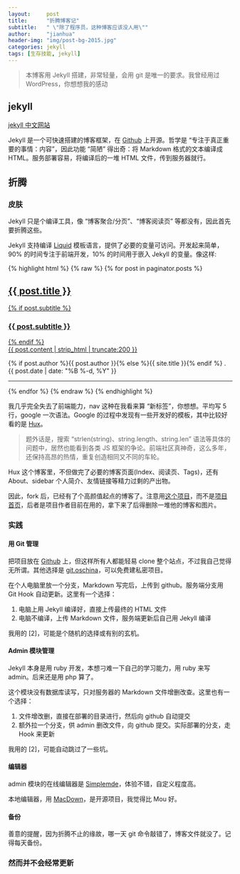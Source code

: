 ```yaml
---
layout:     post
title:      "折腾博客记"
subtitle:   " \"除了程序员，这种博客应该没人用\""
author:     "jianhua"
header-img: "img/post-bg-2015.jpg"
categories: jekyll
tags: [生存技能, jekyll]
---
```


> 本博客用 Jekyll 搭建，非常轻量，会用 git 是唯一的要求。我曾经用过 WordPress，你想想我的感动

## jekyll
[jekyll 中文网站](http://jekyllcn.com/)

Jekyll 是一个可快速搭建的博客框架，在 [Github](https://github.com/jekyll/jekyll) 上开源。哲学是 “专注于真正重要的事情：内容”，因此功能 “简陋” 得出奇：将 Markdown 格式的文本编译成 HTML。服务部署容易，将编译后的一堆 HTML 文件，传到服务器就行。

## 折腾
### 皮肤
Jekyll 只是个编译工具，像 “博客聚合/分页”、“博客阅读页” 等都没有，因此首先要折腾这些。

Jekyll 支持编译 [Liquid](http://www.cnblogs.com/lslvxy/p/3651936.html) 模板语言，提供了必要的变量可访问。开发起来简单，90% 的时间专注于前端开发，10% 的时间用于嵌入 Jekyll 的变量。像这样:

{% highlight html %}
{% raw %}
{% for post in paginator.posts %}
<div class="post-preview">
    <a href="{{ post.url | prepend: site.baseurl }}">
        <h2 class="post-title">
            {{ post.title }}
        </h2>
        {% if post.subtitle %}
        <h3 class="post-subtitle">
            {{ post.subtitle }}
        </h3>
        {% endif %}
        <div class="post-content-preview">
            {{ post.content | strip_html | truncate:200 }}
        </div>
    </a>
    <p class="post-meta">
        {% if post.author %}{{ post.author }}{% else %}{{ site.title }}{% endif %} . {{ post.date | date: "%B %-d, %Y" }}
    </p>
</div>
<hr>
{% endfor %}
{% endraw %}
{% endhighlight %}

我几乎完全失去了前端能力，nav 这种在我看来算 “新标签”，你想想。平均写 5 行，google 一次语法。Google 的过程中发现有一些开发好的模板，其中比较好看的是 [Hux](https://huangxuan.me/)。

> 题外话是，搜索 “strlen(string)、string.length、string.len” 语法等具体的问题中，居然也能看到各类 JS 框架的争论。前端社区真神奇，这么多年，还保持高昂的热情，重复创造相同又不同的车轮。

Hux 这个博客里，不但做完了必要的博客页面(Index、阅读页、Tags)，还有 About、sidebar 个人简介、友情链接等精力过剩的产出物。

因此，fork 后，已经有了个高颜值起点的博客了。注意用[这个项目](https://github.com/Huxpro/huxblog-boilerplate)，而不是[项目首页](https://github.com/Huxpro/huxpro.github.io)，后者是项目作者目前在用的，拿下来了后得删除一堆他的博客和图片。


### 实践
#### 用 Git 管理
把项目放在 [Github](https://github.com/RealJianhua/huxblog-boilerplate) 上，但这样所有人都能轻易 clone 整个站点，不过我自己觉得无所谓。其他选择是 [git.oschina](git.oschina.com)，可以免费建私密项目。

在个人电脑里放一个分支，Markdown 写完后，上传到 github。服务端分支用 Git Hook 自动更新。这里有一个选择：

1. 电脑上用 Jekyll 编译好，直接上传最终的 HTML 文件 
2. 电脑不编译，上传 Markdown 文件，服务端更新后自己用 Jekyll 编译

我用的 [2]，可能是个随机的选择或有别的玄机。

#### Admin 模块管理
Jekyll 本身是用 ruby 开发，本想刁难一下自己的学习能力，用 ruby 来写 admin。后来还是用 php 算了。

这个模块没有数据库读写，只对服务器的 Markdown 文件增删改查。这里也有一个选择：

1. 文件增改删，直接在部署的目录进行，然后向 github 自动提交
2. 额外拉一个分支，供 admin 删改文件，向 github 提交。实际部署的分支，走 Hook 来更新

我用的 [2]，可能自动跳过了一些坑。

#### 编辑器
admin 模块的在线编辑器是 [Simplemde](https://github.com/NextStepWebs/simplemde-markdown-editor)，体验不错，自定义程度高。

本地编辑器，用 [MacDown](http://macdown.uranusjr.com/)，是开源项目，我觉得比 Mou 好。

#### 备份
善意的提醒，因为折腾不止的缘故，哪一天 git 命令敲错了，博客文件就没了。记得每天备份。

### 然而并不会经常更新